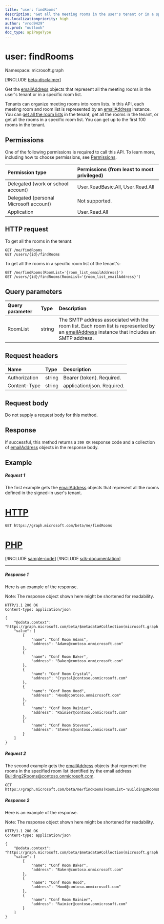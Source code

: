 ```yaml
---
title: "user: findRooms"
description: "Get all the meeting rooms in the user's tenant or in a specific room list. "
ms.localizationpriority: high
author: "vrod9429"
ms.prod: "outlook"
doc_type: apiPageType
---
```


# user: findRooms

Namespace: microsoft.graph

[!INCLUDE [beta-disclaimer](../../includes/beta-disclaimer.md)]

Get the [emailAddress](../resources/emailaddress.md) objects that represent all the meeting rooms in the user's tenant or in a specific room list.

Tenants can organize meeting rooms into room lists. In this API, each meeting room and room list is represented by an [emailAddress](../resources/emailaddress.md) instance.
You can [get all the room lists](user-findroomlists.md) in the tenant, get all the rooms in the tenant, or get all the rooms in a specific room list. You can get
up to the first 100 rooms in the tenant.

## Permissions
One of the following permissions is required to call this API. To learn more, including how to choose permissions, see [Permissions](/graph/permissions-reference).


|Permission type      | Permissions (from least to most privileged)              |
|:--------------------|:---------------------------------------------------------|
|Delegated (work or school account) | User.ReadBasic.All, User.Read.All    |
|Delegated (personal Microsoft account) | Not supported.    |
|Application | User.Read.All |

## HTTP request

To get all the rooms in the tenant:

<!-- { "blockType": "ignored" } -->
```http
GET /me/findRooms
GET /users/{id}/findRooms
```

To get all the rooms in a specific room list of the tenant's:

<!-- { "blockType": "ignored" } -->
```http
GET /me/findRooms(RoomList='{room_list_emailAddress}')
GET /users/{id}/findRooms(RoomList='{room_list_emailAddress}')
```

## Query parameters

| Query parameter       | Type | Description |
|:---------------|:----------|:----------|
| RoomList | string | The SMTP address associated with the room list. Each room list is represented by an [emailAddress](../resources/emailaddress.md) instance that includes an SMTP address. |

## Request headers
| Name       | Type | Description |
|:---------------|:----------|:----------|
| Authorization  | string  | Bearer {token}. Required. |
| Content-Type  | string  | application/json. Required. |


## Request body
Do not supply a request body for this method.

## Response

If successful, this method returns a `200 OK` response code and a collection of [emailAddress](../resources/emailaddress.md) objects in the response body.


## Example

##### Request 1

The first example gets the [emailAddress](../resources/emailaddress.md) objects that represent all the rooms defined in the signed-in user's tenant.


# [HTTP](#tab/http)
<!-- {
  "blockType": "request",
  "name": "user_get_rooms_in_tenant"
}-->
```msgraph-interactive
GET https://graph.microsoft.com/beta/me/findRooms
```

# [PHP](#tab/php)
[!INCLUDE [sample-code](../includes/snippets/php/user-get-rooms-in-tenant-php-snippets.md)]
[!INCLUDE [sdk-documentation](../includes/snippets/snippets-sdk-documentation-link.md)]

---


##### Response 1
Here is an example of the response.

Note: The response object shown here might be shortened for readability.
<!-- {
  "blockType": "response",
  "name": "user_get_rooms_in_tenant",
  "truncated": true,
  "@odata.type": "microsoft.graph.emailAddress",
  "isCollection": true
} -->
```http
HTTP/1.1 200 OK
Content-type: application/json

{
    "@odata.context": "https://graph.microsoft.com/beta/$metadata#Collection(microsoft.graph.emailAddress)",
    "value": [
        {
            "name": "Conf Room Adams",
            "address": "Adams@contoso.onmicrosoft.com"
        },
        {
            "name": "Conf Room Baker",
            "address": "Baker@contoso.onmicrosoft.com"
        },
        {
            "name": "Conf Room Crystal",
            "address": "Crystal@contoso.onmicrosoft.com"
        },
        {
            "name": "Conf Room Hood",
            "address": "Hood@contoso.onmicrosoft.com"
        },
        {
            "name": "Conf Room Rainier",
            "address": "Rainier@contoso.onmicrosoft.com"
        },
        {
            "name": "Conf Room Stevens",
            "address": "Stevens@contoso.onmicrosoft.com"
        }
    ]
}
```

##### Request 2

The second example gets the [emailAddress](../resources/emailaddress.md) objects that represent the rooms in the specified room list identified by the email address Building2Rooms@contoso.onmicrosoft.com.


<!-- {
  "blockType": "request",
  "name": "user_get_rooms_from_specific_list"
}-->
```msgraph-interactive
GET https://graph.microsoft.com/beta/me/findRooms(RoomList='Building2Rooms@contoso.onmicrosoft.com')
```


##### Response 2
Here is an example of the response.

Note: The response object shown here might be shortened for readability.
<!-- {
  "blockType": "response",
  "name": "user_get_rooms_from_specific_list",
  "truncated": true,
  "@odata.type": "microsoft.graph.emailAddress",
  "isCollection": true
} -->
```http
HTTP/1.1 200 OK
Content-type: application/json

{
    "@odata.context": "https://graph.microsoft.com/beta/$metadata#Collection(microsoft.graph.emailAddress)",
    "value": [
        {
            "name": "Conf Room Baker",
            "address": "Baker@contoso.onmicrosoft.com"
        },
        {
            "name": "Conf Room Hood",
            "address": "Hood@contoso.onmicrosoft.com"
        },
        {
            "name": "Conf Room Rainier",
            "address": "Rainier@contoso.onmicrosoft.com"
        }
    ]
}
```


<!-- uuid: 8fcb5dbc-d5aa-4681-8e31-b001d5168d79
2015-10-25 14:57:30 UTC -->
<!--
{
  "type": "#page.annotation",
  "description": "user: findRooms",
  "keywords": "",
  "section": "documentation",
  "tocPath": "",
  "suppressions": [
  ]
}
-->


